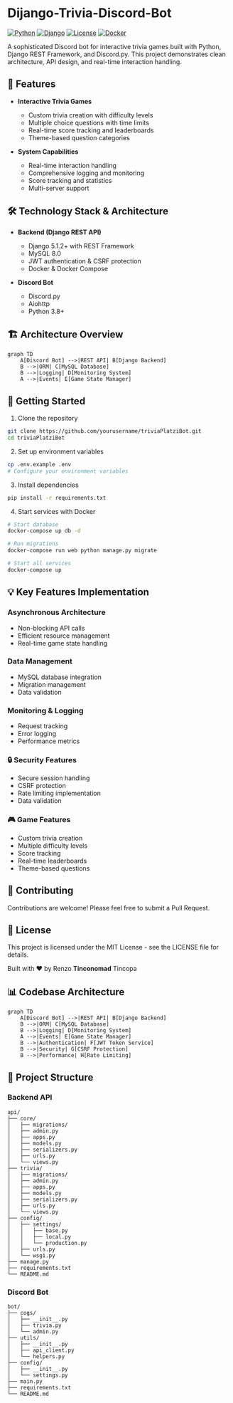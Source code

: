 # Dijango-Trivia-Discord-Bot

[![Python](https://img.shields.io/badge/python-v3.8+-blue.svg)](https://www.python.org/)
[![Django](https://img.shields.io/badge/django-5.1.2+-green.svg)](https://www.djangoproject.com/)
[![License](https://img.shields.io/badge/license-MIT-blue.svg)](LICENSE)
[![Docker](https://img.shields.io/badge/docker-ready-brightgreen.svg)](https://www.docker.com/)

A sophisticated Discord bot for interactive trivia games built with Python, Django REST Framework, and Discord.py. This project demonstrates clean architecture, API design, and real-time interaction handling.

## 🌟 Features

- **Interactive Trivia Games**
    - Custom trivia creation with difficulty levels
    - Multiple choice questions with time limits
    - Real-time score tracking and leaderboards
    - Theme-based question categories

- **System Capabilities**
    - Real-time interaction handling
    - Comprehensive logging and monitoring
    - Score tracking and statistics
    - Multi-server support

## 🛠️ Technology Stack & Architecture

- **Backend (Django REST API)**
    - Django 5.1.2+ with REST Framework
    - MySQL 8.0
    - JWT authentication & CSRF protection
    - Docker & Docker Compose

- **Discord Bot**
    - Discord.py
    - Aiohttp
    - Python 3.8+

## 🏗️ Architecture Overview

```mermaid
graph TD
    A[Discord Bot] -->|REST API| B[Django Backend]
    B -->|ORM| C[MySQL Database]
    B -->|Logging| D[Monitoring System]
    A -->|Events| E[Game State Manager]
```

## 🚀 Getting Started

1. Clone the repository
```bash
git clone https://github.com/yourusername/triviaPlatziBot.git
cd triviaPlatziBot
```

2. Set up environment variables
```bash
cp .env.example .env
# Configure your environment variables
```

3. Install dependencies
```bash
pip install -r requirements.txt
```

4. Start services with Docker
```bash
# Start database
docker-compose up db -d

# Run migrations
docker-compose run web python manage.py migrate

# Start all services
docker-compose up
```

## 💡 Key Features Implementation

### Asynchronous Architecture
- Non-blocking API calls
- Efficient resource management
- Real-time game state handling

### Data Management
- MySQL database integration
- Migration management
- Data validation

### Monitoring & Logging
- Request tracking
- Error logging
- Performance metrics

### 🔒 Security Features
- Secure session handling
- CSRF protection
- Rate limiting implementation
- Data validation

### 🎮 Game Features
- Custom trivia creation
- Multiple difficulty levels
- Score tracking
- Real-time leaderboards
- Theme-based questions

## 🤝 Contributing
Contributions are welcome! Please feel free to submit a Pull Request.

## 📝 License
This project is licensed under the MIT License - see the LICENSE file for details.

Built with ❤️ by Renzo **Tinconomad** Tincopa

## 📊 Codebase Architecture

```mermaid
graph TD
    A[Discord Bot] -->|REST API| B[Django Backend]
    B -->|ORM| C[MySQL Database]
    B -->|Logging| D[Monitoring System]
    A -->|Events| E[Game State Manager]
    B -->|Authentication| F[JWT Token Service]
    B -->|Security| G[CSRF Protection]
    B -->|Performance| H[Rate Limiting]
```

## 📁 Project Structure

### Backend API
```
api/
├── core/
│   ├── migrations/
│   ├── admin.py
│   ├── apps.py
│   ├── models.py
│   ├── serializers.py
│   ├── urls.py
│   └── views.py
├── trivia/
│   ├── migrations/
│   ├── admin.py
│   ├── apps.py
│   ├── models.py
│   ├── serializers.py
│   ├── urls.py
│   └── views.py
├── config/
│   ├── settings/
│   │   ├── base.py
│   │   ├── local.py
│   │   └── production.py
│   ├── urls.py
│   └── wsgi.py
├── manage.py
├── requirements.txt
└── README.md
```

### Discord Bot
```
bot/
├── cogs/
│   ├── __init__.py
│   ├── trivia.py
│   └── admin.py
├── utils/
│   ├── __init__.py
│   ├── api_client.py
│   └── helpers.py
├── config/
│   ├── __init__.py
│   └── settings.py
├── main.py
├── requirements.txt
└── README.md
```
